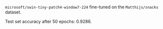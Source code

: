 `microsoft/swin-tiny-patch4-window7-224` fine-tuned on the `Matthijs/snacks` dataset.

Test set accuracy after 50 epochs: 0.9286.
